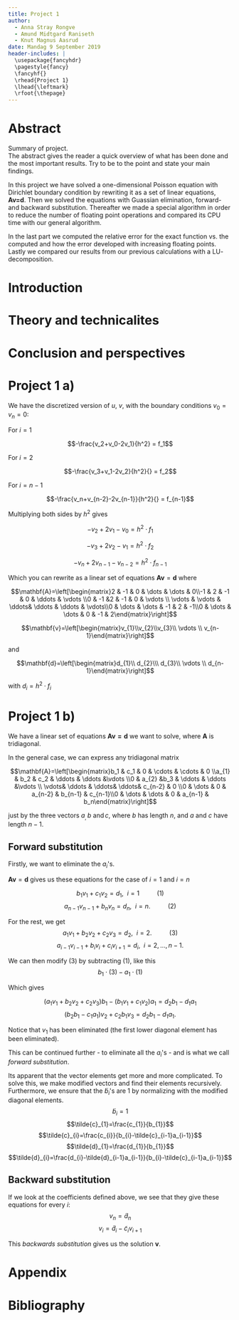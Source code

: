 ```yaml
---
title: Project 1
author:
  - Anna Stray Rongve
  - Amund Midtgard Raniseth
  - Knut Magnus Aasrud
date: Mandag 9 September 2019
header-includes: |
  \usepackage{fancyhdr}
  \pagestyle{fancy}
  \fancyhf{}
  \rhead{Project 1}
  \lhead{\leftmark}
  \rfoot{\thepage}
---
```


# Abstract
Summary of project.\
The abstract gives the reader a quick overview of what has been done and the most important results. Try to be to the point and state your main findings.


In this project we have solved a one-dimensional Poisson equation with Dirichlet boundary condition by rewriting it as a set of linear equations, **Av=d**. Then we solved the equations with Guassian elimination, forward- and backward substitution.
Thereafter we made a special algorithm in order to reduce the number of floating point operations and compared its CPU time with our general algorithm.

In the last part we computed the relative error for the exact function vs. the computed and how the error developed with increasing floating points. Lastly we compared our results from our previous calculations with a LU- decomposition.

# Introduction

# Theory and technicalites

# Conclusion and perspectives

# Project 1 a)
We have the discretized version of $u$, $v$, with the boundary conditions $v_{0}=v_{n}=0$:

For $i = 1$

$$-\frac{v_2+v_0-2v_1}{h^2} = f_1$$

For $i = 2$

$$-\frac{v_3+v_1-2v_2}{h^2}{} = f_2$$

For $i = n-1$

$$-\frac{v_n+v_{n-2}-2v_{n-1}}{h^2}{} = f_{n-1}$$

Multiplying both sides by $h^2$ gives

$$-v_2+2v_1-v_0 = h^2\cdot{f_1}$$

$$-v_3+2v_2-v_1 = {h^2}\cdot{f_2}$$

$$-v_n+2v_{n-1}-v_{n-2} = {h^2}\cdot{f_{n-1}}$$

Which you can rewrite as a linear set of equations $\mathbf{A}\mathbf{v}=\mathbf{d}$ where

$$\mathbf{A}=\left[\begin{matrix}2 & -1 & 0 & \dots & \dots & 0\\-1 & 2 & -1 & 0 & \ddots & \vdots \\0 & -1 &2 & -1 & 0 & \vdots \\ \vdots & \vdots & \ddots& \ddots & \ddots & \vdots\\0 & \dots & \dots & -1 & 2 & -1\\0 & \dots & \dots & 0 & -1 & 2\end{matrix}\right]$$

$$\mathbf{v}=\left[\begin{matrix}v_{1}\\v_{2}\\v_{3}\\ \vdots \\ v_{n-1}\end{matrix}\right]$$

and

$$\mathbf{d}=\left[\begin{matrix}d_{1}\\ d_{2}\\\ d_{3}\\ \vdots \\ d_{n-1}\end{matrix}\right]$$

<!-- Kaller den d fordi det er litt lettere å holde følge down the road -->

with $d_{i} = h^2 \cdot f_i$

# Project 1 b)
We have a linear set of equations $\mathbf{Av = d}$ we want to solve, where $\mathbf{A}$ is tridiagonal.

In the general case, we can express any tridiagonal matrix

$$\mathbf{A}=\left[\begin{matrix}b_1 & c_1 & 0 & \cdots & \cdots & 0 \\a_{1} & b_2 & c_2 & \ddots & \ddots &\vdots \\0 & a_{2} &b_3 & \ddots & \ddots &\vdots \\ \vdots& \ddots & \ddots& \ddots& c_{n-2} & 0 \\0 & \dots & 0 & a_{n-2} & b_{n-1} & c_{n-1}\\0 & \dots & \dots & 0 & a_{n-1} & b_n\end{matrix}\right]$$

just by the three vectors $a_, \, b \ \text{and} \, c$, where $b$ has length $n$, and $a$ and $c$ have length $n-1$.

## Forward substitution
Firstly, we want to eliminate the $a_{i}$'s.

$\mathbf{Av}=\mathbf{d}$ gives us these equations for the case of $i=1$ and $i=n$

$$b_{1}v_{1}+c_{1}v_{2}=d_{1},\ \ i=1 \ \ \ \ \ \ \ \ \ \ (1)$$
$$a_{n-1}v_{n-1}+b_{n}v_{n}=d_{n},\ \ i=n. \ \ \ \ \ \ \ \ \ \ (2)$$

For the rest, we get
$$a_{1}v_{1}+b_{2}v_{2}+c_{2}v_{3}=d_{2},\ \ i=2.  \ \ \ \ \ \ \ \ \ \ (3)$$
$$a_{i-1}v_{i-1}+b_{i}v_{i}+c_{i}v_{i+1}=d_{i},\ \ i=2,...,n-1.$$

We can then modify (3) by subtracting (1), like this
$$b_{1}\cdot (3)-a_{1}\cdot (1)$$

Which gives

$$(a_{1}v_{1}+b_{2}v_{2}+c_{2}v_{3})b_{1}-(b_{1}v_{1}+c_{1}v_{2})a_{1}=d_{2}b_{1}-d_{1}a_{1}$$
$$(b_{2}b_{1}-c_{1}a_{1})v_{2}+c_{2}b_{1}v_{3}=d_{2}b_{1}-d_{1}a_{1}.$$

Notice that $v_{1}$ has been eliminated (the first lower diagonal element has been eliminated).

This can be continued further - to eliminate all the $a_{i}$'s - and is what we call *forward substitution*.

Its apparent that the vector elements get more and more complicated. To solve this, we make modified vectors and find their elements recursively. Furthermore, we ensure that the $\tilde{b}_{i}$'s are 1 by normalizing with the modified diagonal elements.
$$\tilde{b}_{i}=1$$
$$\tilde{c}_{1}=\frac{c_{1}}{b_{1}}$$
$$\tilde{c}_{i}=\frac{c_{i}}{b_{i}-\tilde{c}_{i-1}a_{i-1}}$$
$$\tilde{d}_{1}=\frac{d_{1}}{b_{1}}$$
$$\tilde{d}_{i}=\frac{d_{i}-\tilde{d}_{i-1}a_{i-1}}{b_{i}-\tilde{c}_{i-1}a_{i-1}}$$

## Backward substitution
If we look at the coefficients defined above, we see that they give these equations for every $i$:
$$v_{n}=\tilde{d}_{n}$$
$$v_{i}=\tilde{d}_{i}-\tilde{c}_{i}v_{i+1}$$

This *backwards substitution* gives us the solution $\mathbf{v}$.

# Appendix

# Bibliography
